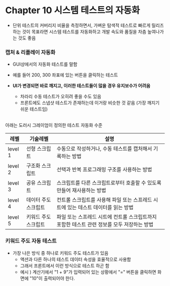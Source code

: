 # Chapter 10 시스템 테스트의 자동화

- 단위 테스트의 커버리지 비율을 측정하면서, 가벼운 탐색적 테스트로 빠르게 릴리즈하는 것이 목표라면 시스템 테스트를 자동화하고 개발 속도와 품질을 차츰 높여나가는 것도 좋음

### 캡처 & 리플레이 자동화

- GUI상에서의 자동화 테스트를 말함
- 예를 들어 200, 300 좌표에 있는 버튼을 클릭하는 테스트
- **UI가 변경되면 바로 깨지고, 이러한 테스트들이 많을 경우 유지보수가 어려움**

  - 차라리 수동 테스트가 오히려 좋을 수도 있음
  - 프론트에도 스냅샷 테스트가 존재하는데 이거랑 비슷한 것 같음 (가장 깨지기 쉬운 테스트임)

<br/>
아래는 도러시 그레이엄이 정의한 테스트 자동화 수준

| 레벨    | 기술레벨             | 설명                                                                                       |
| ------- | -------------------- | ------------------------------------------------------------------------------------------ |
| level 1 | 선형 스크립트        | 수동으로 작성하거나, 수동 테스트를 캡처해서 기록하는 방법                                  |
| level 2 | 구조화 스크립트      | 선택과 반복 프로그래밍 구조를 사용하는 방법                                                |
| level 3 | 공유 스크립트        | 스크립트를 다른 스크립트로부터 호출할 수 있도록 만들어 재사용하는 방법                     |
| level 4 | 데이터 주도 스크립트 | 컨트롤 스크립트를 사용해 파일 또는 스프레드 시트에 있는 테스트 데이터를 읽는 방법          |
| level 5 | 키워드 주도 스크립트 | 파일 또는 스프레드 시트에 컨트롤 스크립트까지 포함한 테스트 관련 정보를 모두 저장하는 방법 |

### 키워드 주도 자동 테스트

- 가장 나은 방식 중 하나로 키워드 주도 테스트가 있음
  - 액션과 다른 하나의 테스트 데이터 속성을 효율적으로 사용함
  - 그래서 프론트에서 이런 방식으로 테스트 하곤 함
  - 예시 ) 계산기에서 "1 + 9"가 입력되어 있는 상황에서 "=" 버튼을 클릭하면 화면에 "10"이 출력되어야 한다.
